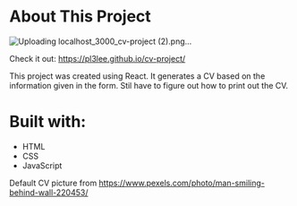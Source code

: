 # About This Project

![Uploading localhost_3000_cv-project (2).png…]()

Check it out: https://pl3lee.github.io/cv-project/

This project was created using React. It generates a CV based on the information given in the form. Stil have to figure out how to print out the CV.

# Built with:
- HTML
- CSS
- JavaScript

Default CV picture from https://www.pexels.com/photo/man-smiling-behind-wall-220453/
